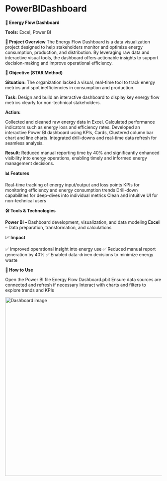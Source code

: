 # PowerBIDashboard
**🔋 Energy Flow Dashboard**

**Tools:** Excel, Power BI


**📘 Project Overview**
The Energy Flow Dashboard is a data visualization project designed to help stakeholders monitor and optimize energy consumption, production, and distribution. By leveraging raw data and interactive visual tools, the dashboard offers actionable insights to support decision-making and improve operational efficiency.


**🎯 Objective (STAR Method)**

**Situation:** The organization lacked a visual, real-time tool to track energy metrics and spot inefficiencies in consumption and production.

**Task:** Design and build an interactive dashboard to display key energy flow metrics clearly for non-technical stakeholders.

**Action:**

Collected and cleaned raw energy data in Excel.
Calculated performance indicators such as energy loss and efficiency rates.
Developed an interactive Power BI dashboard using KPIs, Cards, Clustered column bar chart and line charts.
Integrated drill-downs and real-time data refresh for seamless analysis.

**Result:** Reduced manual reporting time by 40% and significantly enhanced visibility into energy operations, enabling timely and informed energy management decisions.


**📊 Features**

Real-time tracking of energy input/output and loss points
KPIs for monitoring efficiency and energy consumption trends
Drill-down capabilities for deep-dives into individual metrics
Clean and intuitive UI for non-technical users


**🛠️ Tools & Technologies**

**Power BI –** Dashboard development, visualization, and data modeling
**Excel –** Data preparation, transformation, and calculations


**📈 Impact**

✅ Improved operational insight into energy use
✅ Reduced manual report generation by 40%
✅ Enabled data-driven decisions to minimize energy waste


**📎 How to Use**

Open the Power BI file Energy Flow Dashboard.pbit
Ensure data sources are connected and refresh if necessary
Interact with charts and filters to explore trends and KPIs


<img width="574" alt="Dashboard image" src="https://github.com/user-attachments/assets/4ad03d5c-4e99-44a8-9194-bdbac1920bb6" />


